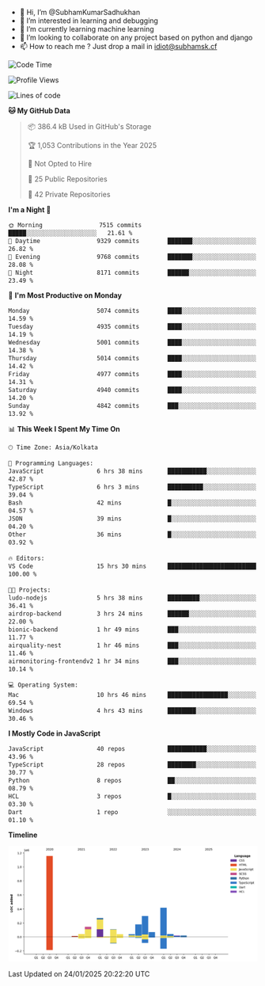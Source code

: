 - 👋 Hi, I’m @SubhamKumarSadhukhan
- 👀 I’m interested in learning and debugging
- 🌱 I’m currently learning machine learning
- 💞️ I’m looking to collaborate on any project based on python and django
- 📫 How to reach me ?
      Just drop a mail in idiot@subhamsk.cf

<!---
SubhamKumarSadhukhan/SubhamKumarSadhukhan is a ✨ special ✨ repository because its `README.md` (this file) appears on your GitHub profile.
You can click the Preview link to take a look at your changes.
--->


<!--START_SECTION:waka-->
![Code Time](http://img.shields.io/badge/Code%20Time-2%2C730%20hrs%2011%20mins-blue)

![Profile Views](http://img.shields.io/badge/Profile%20Views-0-blue)

![Lines of code](https://img.shields.io/badge/From%20Hello%20World%20I%27ve%20Written-2.8%20million%20lines%20of%20code-blue)

**🐱 My GitHub Data** 

> 📦 386.4 kB Used in GitHub's Storage 
 > 
> 🏆 1,053 Contributions in the Year 2025
 > 
> 🚫 Not Opted to Hire
 > 
> 📜 25 Public Repositories 
 > 
> 🔑 42 Private Repositories 
 > 
**I'm a Night 🦉** 

```text
🌞 Morning                7515 commits        █████░░░░░░░░░░░░░░░░░░░░   21.61 % 
🌆 Daytime                9329 commits        ███████░░░░░░░░░░░░░░░░░░   26.82 % 
🌃 Evening                9768 commits        ███████░░░░░░░░░░░░░░░░░░   28.08 % 
🌙 Night                  8171 commits        ██████░░░░░░░░░░░░░░░░░░░   23.49 % 
```
📅 **I'm Most Productive on Monday** 

```text
Monday                   5074 commits        ████░░░░░░░░░░░░░░░░░░░░░   14.59 % 
Tuesday                  4935 commits        ████░░░░░░░░░░░░░░░░░░░░░   14.19 % 
Wednesday                5001 commits        ████░░░░░░░░░░░░░░░░░░░░░   14.38 % 
Thursday                 5014 commits        ████░░░░░░░░░░░░░░░░░░░░░   14.42 % 
Friday                   4977 commits        ████░░░░░░░░░░░░░░░░░░░░░   14.31 % 
Saturday                 4940 commits        ████░░░░░░░░░░░░░░░░░░░░░   14.20 % 
Sunday                   4842 commits        ███░░░░░░░░░░░░░░░░░░░░░░   13.92 % 
```


📊 **This Week I Spent My Time On** 

```text
🕑︎ Time Zone: Asia/Kolkata

💬 Programming Languages: 
JavaScript               6 hrs 38 mins       ███████████░░░░░░░░░░░░░░   42.87 % 
TypeScript               6 hrs 3 mins        ██████████░░░░░░░░░░░░░░░   39.04 % 
Bash                     42 mins             █░░░░░░░░░░░░░░░░░░░░░░░░   04.57 % 
JSON                     39 mins             █░░░░░░░░░░░░░░░░░░░░░░░░   04.20 % 
Other                    36 mins             █░░░░░░░░░░░░░░░░░░░░░░░░   03.92 % 

🔥 Editors: 
VS Code                  15 hrs 30 mins      █████████████████████████   100.00 % 

🐱‍💻 Projects: 
ludo-nodejs              5 hrs 38 mins       █████████░░░░░░░░░░░░░░░░   36.41 % 
airdrop-backend          3 hrs 24 mins       ██████░░░░░░░░░░░░░░░░░░░   22.00 % 
bionic-backend           1 hr 49 mins        ███░░░░░░░░░░░░░░░░░░░░░░   11.77 % 
airquality-nest          1 hr 46 mins        ███░░░░░░░░░░░░░░░░░░░░░░   11.46 % 
airmonitoring-frontendv2 1 hr 34 mins        ███░░░░░░░░░░░░░░░░░░░░░░   10.14 % 

💻 Operating System: 
Mac                      10 hrs 46 mins      █████████████████░░░░░░░░   69.54 % 
Windows                  4 hrs 43 mins       ████████░░░░░░░░░░░░░░░░░   30.46 % 
```

**I Mostly Code in JavaScript** 

```text
JavaScript               40 repos            ███████████░░░░░░░░░░░░░░   43.96 % 
TypeScript               28 repos            ████████░░░░░░░░░░░░░░░░░   30.77 % 
Python                   8 repos             ██░░░░░░░░░░░░░░░░░░░░░░░   08.79 % 
HCL                      3 repos             █░░░░░░░░░░░░░░░░░░░░░░░░   03.30 % 
Dart                     1 repo              ░░░░░░░░░░░░░░░░░░░░░░░░░   01.10 % 
```



**Timeline**

![Lines of Code chart](https://raw.githubusercontent.com/SubhamKumarSadhukhan/SubhamKumarSadhukhan/main/assets/bar_graph.png)


 Last Updated on 24/01/2025 20:22:20 UTC
<!--END_SECTION:waka-->
